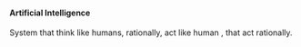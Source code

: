 #### Artificial Intelligence
System that think like humans, rationally, act like human , that act rationally.
